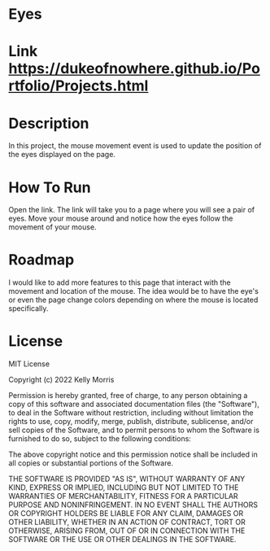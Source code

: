 # Eyes

# Link https://dukeofnowhere.github.io/Portfolio/Projects.html

# Description
In this project, the mouse movement event is used to update the position of the eyes displayed on the page. 


# How To Run
Open the link. The link will take you to a page where you will see a pair of eyes. 
Move your mouse around and notice how the eyes follow the movement of your mouse.  

# Roadmap
I would like to add more features to this page that interact with the movement and location of the mouse.
The idea would be to have the eye's or even the page change colors depending on where the mouse is located specifically.

# License
MIT License

Copyright (c) 2022 Kelly Morris

Permission is hereby granted, free of charge, to any person obtaining a copy
of this software and associated documentation files (the "Software"), to deal
in the Software without restriction, including without limitation the rights
to use, copy, modify, merge, publish, distribute, sublicense, and/or sell
copies of the Software, and to permit persons to whom the Software is
furnished to do so, subject to the following conditions:

The above copyright notice and this permission notice shall be included in all
copies or substantial portions of the Software.

THE SOFTWARE IS PROVIDED "AS IS", WITHOUT WARRANTY OF ANY KIND, EXPRESS OR
IMPLIED, INCLUDING BUT NOT LIMITED TO THE WARRANTIES OF MERCHANTABILITY,
FITNESS FOR A PARTICULAR PURPOSE AND NONINFRINGEMENT. IN NO EVENT SHALL THE
AUTHORS OR COPYRIGHT HOLDERS BE LIABLE FOR ANY CLAIM, DAMAGES OR OTHER
LIABILITY, WHETHER IN AN ACTION OF CONTRACT, TORT OR OTHERWISE, ARISING FROM,
OUT OF OR IN CONNECTION WITH THE SOFTWARE OR THE USE OR OTHER DEALINGS IN THE
SOFTWARE.


